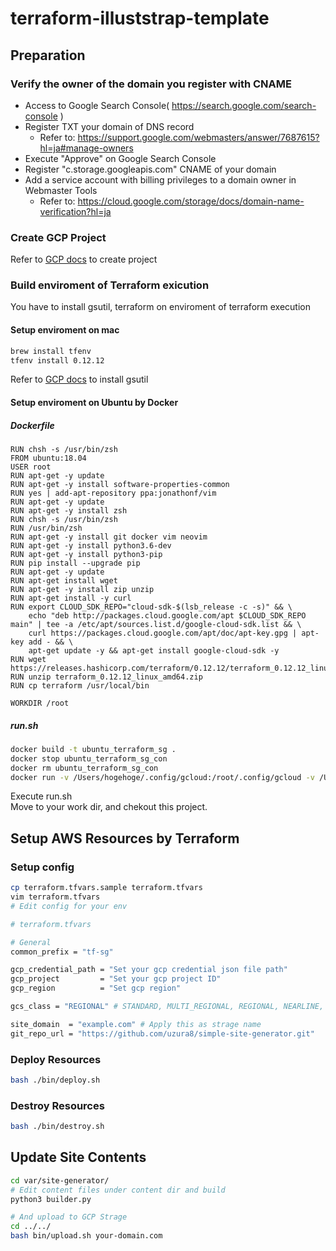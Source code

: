# terraform-illuststrap-template

## Preparation
### Verify the owner of the domain you register with CNAME
* Access to Google Search Console( https://search.google.com/search-console )
* Register TXT your domain of DNS record
    + Refer to: https://support.google.com/webmasters/answer/7687615?hl=ja#manage-owners
* Execute "Approve" on Google Search Console
* Register "c.storage.googleapis.com" CNAME of your domain 
* Add a service account with billing privileges to a domain owner in Webmaster Tools
    * Refer to: https://cloud.google.com/storage/docs/domain-name-verification?hl=ja



### Create GCP Project

Refer to [GCP docs](https://cloud.google.com/resource-manager/docs/creating-managing-projects) to create project



### Build enviroment of Terraform exicution
You have to install gsutil, terraform on enviroment of terraform execution



#### Setup enviroment on mac

```bash
brew install tfenv
tfenv install 0.12.12
```
Refer to [GCP docs](https://cloud.google.com/storage/docs/gsutil_install) to install gsutil



#### Setup enviroment on Ubuntu by Docker

##### Dockerfile

```
RUN chsh -s /usr/bin/zsh
FROM ubuntu:18.04
USER root
RUN apt-get -y update
RUN apt-get -y install software-properties-common
RUN yes | add-apt-repository ppa:jonathonf/vim
RUN apt-get -y update
RUN apt-get -y install zsh
RUN chsh -s /usr/bin/zsh
RUN /usr/bin/zsh
RUN apt-get -y install git docker vim neovim
RUN apt-get -y install python3.6-dev
RUN apt-get -y install python3-pip
RUN pip install --upgrade pip
RUN apt-get -y update
RUN apt-get install wget
RUN apt-get -y install zip unzip
RUN apt-get install -y curl
RUN export CLOUD_SDK_REPO="cloud-sdk-$(lsb_release -c -s)" && \
    echo "deb http://packages.cloud.google.com/apt $CLOUD_SDK_REPO main" | tee -a /etc/apt/sources.list.d/google-cloud-sdk.list && \
    curl https://packages.cloud.google.com/apt/doc/apt-key.gpg | apt-key add - && \
    apt-get update -y && apt-get install google-cloud-sdk -y
RUN wget https://releases.hashicorp.com/terraform/0.12.12/terraform_0.12.12_linux_amd64.zip
RUN unzip terraform_0.12.12_linux_amd64.zip
RUN cp terraform /usr/local/bin

WORKDIR /root
```

##### run.sh
```bash
docker build -t ubuntu_terraform_sg .
docker stop ubuntu_terraform_sg_con
docker rm ubuntu_terraform_sg_con
docker run -v /Users/hogehoge/.config/gcloud:/root/.config/gcloud -v /Users/hogehoge/.vim:/root/.vim -it --name ubuntu_terraform_sg_con ubuntu_terraform_sg:latest /bin/bash
```
Execute run.sh  
Move to your work dir, and chekout this project.




## Setup AWS Resources by Terraform
### Setup config

```bash
cp terraform.tfvars.sample terraform.tfvars
vim terraform.tfvars
# Edit config for your env
```

```bash
# terraform.tfvars

# General
common_prefix = "tf-sg"

gcp_credential_path = "Set your gcp credential json file path"
gcp_project         = "Set your gcp project ID"
gcp_region          = "Set gcp region"

gcs_class = "REGIONAL" # STANDARD, MULTI_REGIONAL, REGIONAL, NEARLINE, COLDLINE

site_domain  = "example.com" # Apply this as strage name
git_repo_url = "https://github.com/uzura8/simple-site-generator.git"
```

### Deploy Resources

```bash
bash ./bin/deploy.sh
```

### Destroy Resources

```bash
bash ./bin/destroy.sh
```



## Update Site Contents

````bash
cd var/site-generator/
# Edit content files under content dir and build
python3 builder.py

# And upload to GCP Strage
cd ../../
bash bin/upload.sh your-domain.com
````